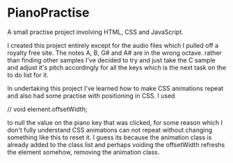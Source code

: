 # PianoPractise
A  small practise project involving HTML, CSS and JavaScript.

I created this project entirely except for the audio files which I pulled off a royalty free site. The notes A, B, G# and A# are in the wrong octave.
rather than finding other samples I've decided to try and just take the C sample and adjust it's pitch accordingly for all the keys which is the next task
on the to do list for it.

In undertaking this project I've learned how to make CSS animations repeat and also had some practise with positioning in CSS. I used 

// void element.offsetWidth;

to null the value on the piano key that was clicked, for some reason which I don't fully understand CSS animations can not repeat
without changing something like this to reset it. I guess its because the animation class is already added to the class list and perhaps
voiding the offsetWidth refreshs the element somehow, removing the animation class.
